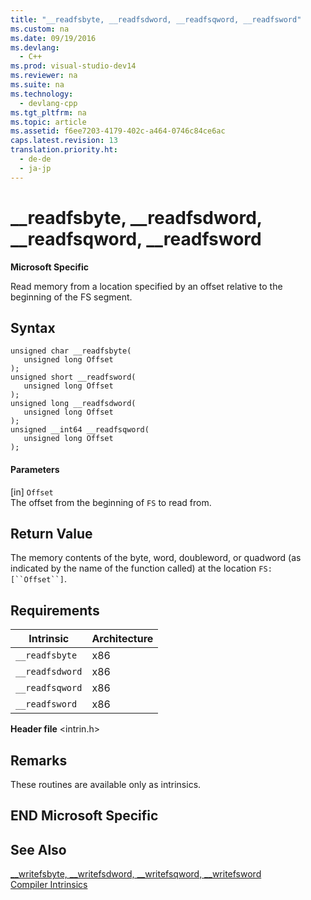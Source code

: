 ```yaml
---
title: "__readfsbyte, __readfsdword, __readfsqword, __readfsword"
ms.custom: na
ms.date: 09/19/2016
ms.devlang: 
  - C++
ms.prod: visual-studio-dev14
ms.reviewer: na
ms.suite: na
ms.technology: 
  - devlang-cpp
ms.tgt_pltfrm: na
ms.topic: article
ms.assetid: f6ee7203-4179-402c-a464-0746c84ce6ac
caps.latest.revision: 13
translation.priority.ht: 
  - de-de
  - ja-jp
---
```

# __readfsbyte, __readfsdword, __readfsqword, __readfsword
**Microsoft Specific**  
  
 Read memory from a location specified by an offset relative to the beginning of the FS segment.  
  
## Syntax  
  
```  
unsigned char __readfsbyte(   
   unsigned long Offset   
);  
unsigned short __readfsword(   
   unsigned long Offset   
);  
unsigned long __readfsdword(   
   unsigned long Offset  
);  
unsigned __int64 __readfsqword(   
   unsigned long Offset   
);  
```  
  
#### Parameters  
 [in] `Offset`  
 The offset from the beginning of `FS` to read from.  
  
## Return Value  
 The memory contents of the byte, word, doubleword, or quadword (as indicated by the name of the function called) at the location `FS:[``Offset``]`.  
  
## Requirements  
  
|Intrinsic|Architecture|  
|---------------|------------------|  
|`__readfsbyte`|x86|  
|`__readfsdword`|x86|  
|`__readfsqword`|x86|  
|`__readfsword`|x86|  
  
 **Header file** <intrin.h>  
  
## Remarks  
 These routines are available only as intrinsics.  
  
## END Microsoft Specific  
  
## See Also  
 [__writefsbyte, \__writefsdword, \__writefsqword, \__writefsword](../vs140/__writefsbyte--__writefsdword--__writefsqword--__writefsword.md)   
 [Compiler Intrinsics](../vs140/Compiler-Intrinsics.md)